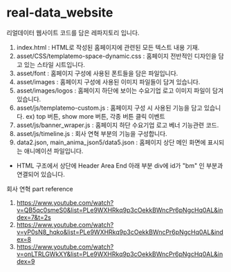 # real-data_website

리얼데이터 웹사이트 코드를 담은 레파지토리 입니다.

1. index.html : HTML로 작성된 홈페이지에 관련된 모든 텍스트 내용 기재.
2. asset/CSS/templatemo-space-dynamic.css : 홈페이지 전반적인 디자인을 담고 있는 스타일 시트입니다.
3. asset/font : 홈페이지 구성에 사용된 폰트들을 담은 파일입니다.
4. asset/images : 홈페이지 구성에 사용된 이미지 파일들이 담겨 있습니다.
5. asset/images/logos : 홈페이지 하단에 보이는 수요기업 로고 이미지 파일이 담겨있습니다.
6. asset/js/templatemo-custom.js : 홈페이지 구성 시 사용된 기능을 담고 있습니다.
 ex) top 버튼, show more 버튼, 각종 버튼 클릭 이벤트
7. asset/js/banner_wraper.js : 홈페이지 하단 수요기업 로고 베너 기능관련 코드.
7. asset/js/timeline.js : 회사 연혁 부분의 기능을 구성합니다.
8. data2.json, main_anima_json5/data5.json : 홈페이지 상단 메인 화면에 표시되는 애니메이션 파일입니다.
  - HTML 구조에서 상단에 Header Area End 아래 부분 div에 id가 "bm" 인 부분과 연결되어 있습니다. 
  
  
  
회사 연혁 part reference
1. https://www.youtube.com/watch?v=QB5qc0smeS0&list=PLe9WXHRkq9p3cOekkBWncPr6pNgcHq0AL&index=7&t=2s
2. https://www.youtube.com/watch?v=yP0sN8_hqko&list=PLe9WXHRkq9p3cOekkBWncPr6pNgcHq0AL&index=8
3. https://www.youtube.com/watch?v=onLTRLGWkXY&list=PLe9WXHRkq9p3cOekkBWncPr6pNgcHq0AL&index=9
